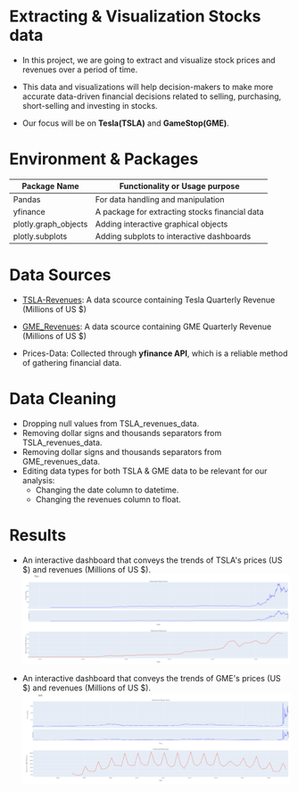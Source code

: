 # Extracting & Visualization Stocks data


- In this project, we are going to extract and visualize stock prices and revenues over a period of time.

- This data and visualizations will help decision-makers to make more accurate data-driven financial decisions related to selling, purchasing, short-selling and investing in stocks.

- Our focus will be on **Tesla(TSLA)** and **GameStop(GME)**.



# **Environment** & **Packages**


| Package Name | Functionality or Usage purpose |
|---------------|-------------------------------|
| Pandas        | For data handling and manipulation|
| yfinance |  A package for extracting stocks financial data |
| plotly.graph_objects        | Adding interactive graphical objects|
| plotly.subplots  | Adding subplots to interactive dashboards    |



# **Data Sources**

- [TSLA-Revenues](https://www.macrotrends.net/stocks/charts/TSLA/tesla/revenue): A data scource containing Tesla Quarterly Revenue
(Millions of US $)

- [GME_Revenues](https://www.macrotrends.net/stocks/charts/GME/gamestop/revenue): A data scource containing GME Quarterly Revenue
(Millions of US $)

- Prices-Data: Collected through **yfinance API**, which is a reliable method of gathering financial data.



# **Data Cleaning**

- Dropping null values from TSLA_revenues_data.
- Removing dollar signs and thousands separators from TSLA_revenues_data. 
- Removing dollar signs and thousands separators from GME_revenues_data.
- Editing data types for both TSLA & GME data to be relevant for our analysis:
  - Changing the date column to datetime.
  - Changing the revenues column to float. 


# **Results**


- An interactive dashboard that conveys the trends of TSLA's prices (US $) and revenues (Millions of US $).
![TSLA](https://github.com/Ayman947/Analyzing-Stocks-TSLA-GME/blob/main/TSLA_Plotly.PNG)




- An interactive dashboard that conveys the trends of GME's prices (US $) and revenues (Millions of US $).
![GME](https://github.com/Ayman947/Analyzing-Stocks-TSLA-GME/blob/main/GME_Plotly.PNG)

